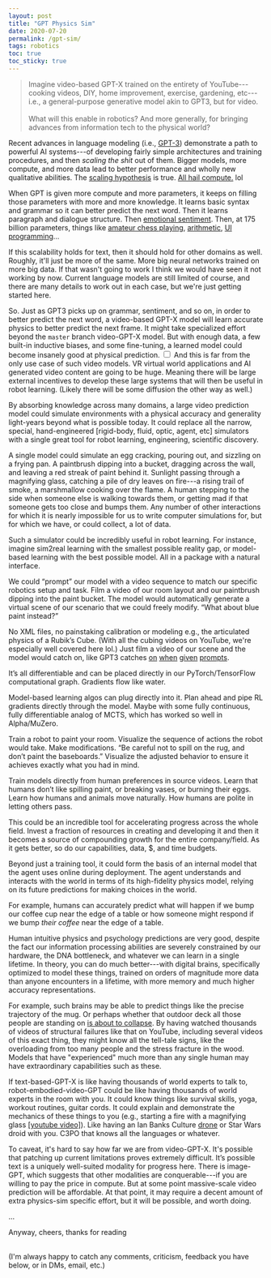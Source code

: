 ```yaml
---
layout: post
title: "GPT Physics Sim"
date: 2020-07-20
permalink: /gpt-sim/
tags: robotics 
toc: true
toc_sticky: true
---
```


>Imagine video-based GPT-X trained on the entirety of YouTube---cooking videos, DIY, home improvement, exercise, gardening, etc---i.e., a general-purpose generative model akin to GPT3, but for video.
<br><br>
What will this enable in robotics? And more generally, for bringing advances from information tech to the physical world?


Recent advances in language modeling (i.e., [GPT-3](https://www.gwern.net/newsletter/2020/05#gpt-3)) demonstrate
a path to powerful AI systems---of developing fairly simple architectures and training procedures, and then *scaling the shit* out of them.
Bigger models, more compute, and more data lead to better performance and wholly new qualitative abilities.
The [scaling hypothesis](https://www.gwern.net/newsletter/2020/05#scaling-hypothesis) is true. [All hail](https://www.gwern.net/images/ai/2020-07-24-meme-moneyprinter-bitterlesson-gpt3.png)[ compute.](http://www.incompleteideas.net/IncIdeas/BitterLesson.html) lol

When GPT is given more compute and more parameters, it keeps on filling those parameters with more and more 
knowledge. It learns basic syntax and grammar so it can better predict the next word. 
Then it learns paragraph and dialogue structure. Then [emotional sentiment](https://openai.com/blog/unsupervised-sentiment-neuron/).
Then, at 175 billion parameters, things like [amateur chess playing](https://twitter.com/TomChivers/status/1214488063310741504), 
[arithmetic](https://twitter.com/gwern/status/1277244260186763265), [UI programming](https://twitter.com/sharifshameem/status/1284095222939451393)... 

If this scalability holds for text, then it should hold for other domains as well.
Roughly, it'll just be more of the same.  More big neural networks trained on more big data.
If that wasn't going to work I think we would have seen it not working by now.
Current language models are still limited of course, and there are many details to work out in each case, but we're just getting started here.

So. Just as GPT3 picks up on grammar, sentiment, and so on,
in order to better predict the next word,
a video-based GPT-X model will learn accurate physics to better predict the next frame.
It might take specialized effort beyond the `master` branch video-GPT-X model.
But with enough data, a few built-in inductive biases, and some fine-tuning, a learned model could become insanely good at physical prediction<label for="sn-1" class="margine-toggle sidenote-number"/>.
<input type="checkbox" id="sn-1" class="margin-toggle"/>
<span class="sidenote">
And this is far from the only use case of such video models.
VR virtual world applications and AI generated video content are going to be huge.
Meaning there will be large external incentives to develop these large systems that
will then be useful in robot learning. (Likely there will be some diffusion the other way as well.)
</span>


By absorbing knowledge across many domains, a large video prediction model could simulate environments with a
physical accuracy and generality light-years beyond what is possible today.
It could replace all the narrow, special, hand-engineered [rigid-body, fluid, optic, agent, etc] simulators
with a single great tool for robot learning, engineering, scientific discovery.

A single model could simulate an egg cracking, pouring out, and sizzling on a frying pan. A paintbrush dipping into a bucket,
dragging across the wall, and leaving a red streak of paint behind it.
Sunlight passing through a magnifying glass, catching a pile of dry leaves on fire---a rising trail of smoke, a marshmallow cooking over the flame.
A human stepping to the side when someone else is walking towards them, or getting mad if that someone gets too close and bumps them.
Any number of other interactions for which it is nearly impossible for us to write computer simulations for, but for which we have, or could collect, a lot of data.

Such a simulator could be incredibly useful in robot learning.
For instance, imagine sim2real learning with the smallest possible reality gap, or model-based learning with the best possible model.
All in a package with a natural interface.

We could “prompt” our model with a video sequence to match our specific robotics setup and task.  Film a video of our room layout and our paintbrush dipping into the paint bucket. The model would automatically generate a virtual scene of our scenario that we could freely modify. “What about blue paint instead?”

No XML files, no painstaking calibration or modeling e.g., the articulated physics of a Rubik’s Cube. (With all the cubing videos on YouTube, we're especially well covered here lol.)
Just film a video of our scene and the model would catch on, like GPT3 catches [on](https://twitter.com/xuenay/status/1283312640199196673) [when](https://twitter.com/gwern/status/1267215588214136833) [given](https://www.gwern.net/newsletter/2020/05#gpt-3) [prompts](https://openai.com/blog/openai-api/).

It’s all differentiable and can be placed directly in our PyTorch/TensorFlow computational graph.  Gradients flow like water.

Model-based learning algos can plug directly into it. Plan ahead and pipe RL gradients directly through the model. 
Maybe with some fully continuous, fully differentiable analog of MCTS, which has worked so well in Alpha/MuZero.

Train a robot to paint your room. Visualize the sequence of actions the robot would take. Make modifications. “Be careful not to spill on the rug, and don’t paint the baseboards.” Visualize the adjusted behavior to ensure it achieves exactly what you had in mind.

Train models directly from human preferences in source videos. Learn that humans don’t like spilling paint, or breaking vases, or burning their eggs. Learn how humans and animals move naturally. How humans are polite in letting others pass. 

This could be an incredible tool for accelerating progress across the whole field. Invest a fraction of resources in creating and developing it and then it becomes a source of compounding growth for the entire company/field. As it gets better, so do our capabilities, data, $, and time budgets.

Beyond just a training tool, it could form the basis of an internal model that the agent uses online during deployment. The agent understands and interacts with the world in terms of its high-fidelity physics model, relying on its future predictions for making choices in the world.

For example, humans can accurately predict what will happen if we bump our 
coffee cup near the edge of a table
or how someone might respond if we bump *their coffee* near the edge of a table.

Human intuitive physics and psychology predictions are very good, despite the
fact our information processing abilities are severely constrained by our hardware,
the DNA bottleneck, and whatever we can learn in a single lifetime.
In theory, you can do much better---with digital brains, specifically optimized to 
model these things, trained on orders of magnitude more data than anyone
encounters in a lifetime, with more memory and much higher accuracy representations.

For example, such brains may be able to predict things like the precise 
trajectory of the mug.  Or perhaps whether that outdoor deck all those people are standing on [is about to collapse](https://www.youtube.com/results?search_query=deck+collapse).
By having watched thousands of videos of structural 
failures like that on YouTube, including several videos of this exact thing, they might know all the tell-tale signs, like
the overloading from too many people and the stress fracture in the wood.
Models that have "experienced" much more than any single human may have extraordinary capabilities such as these.

If text-based-GPT-X is like having thousands of world experts to talk to,
robot-embodied-video-GPT could be like having thousands of world experts in the room with you. 
It could know things like survival skills, yoga, workout routines, guitar cords. 
It could explain and demonstrate the mechanics of these things to you (e.g., starting a fire with a magnifying glass [[youtube video]](https://www.youtube.com/watch?v=D2ym8wt5NWo)).
Like having an Ian Banks Culture [drone](https://en.wikipedia.org/wiki/The_Culture#Drones) or Star Wars droid with you. C3PO that knows all the languages or whatever.

To caveat, it's hard to say how far we are from video-GPT-X. It's possible that
patching up current limitations proves extremely difficult. 
It’s possible text is a uniquely well-suited modality for progress here. 
There is image-GPT, which suggests that other modalities are conquerable---if you are willing to pay the price in compute.
But at some point massive-scale video prediction will be affordable.
At that point, it may require a decent amount of extra physics-sim specific effort, but it will be possible, and worth doing.

<!--
<label for="bootstrap" class="margine-toggle sidenote-number"/><input type="checkbox" id="bootstrap" class="margin-toggle"/><span class="sidenote">
To bootstrap to something like this might not require an unreasonable robotics specific effort.
Maybe you can start with something on the order of narrow household robots (dish washing + laundry).
Then use these in a Tesla-like [fleet](https://www.youtube.com/watch?v=Ucp0TTmvqOE&feature=youtu.be&t=6678), collecting more data to iteratively improve the models
and ratcheting up.
Maybe a "Sim2Real Engine", where you (1) use simulators to train policies, (2) use those policies to collect better data,
and then (3) use that data to improve the simulator. Rinse, repeat.
</span>.


And so will other large scale models, like large models that can imitate humans.

And I think preparing for the world where the scaling hypothesis and the bitter lesson are true is important.
What is going to matter in 10-20 years? Are you building towards something that might? 

Specifically, I think this is going to look like huge models trained on massive datasets.
And then we reuse these massive models for different tasks.

I am therefore pretty bullish on model-based learning. Learning the huge model of the world,
then using that for training and injecting information into policies and value functions.
And also on sim2real learning, where we can turn massive amounts of data from the real world
into a simulator that we learn in. In fact, these areas will probably merge a lot in the future.
(TODO: write and link my other post on this stuff).

I also think we will benefit from massive amounts of videos of human demonstrations that
we can repurpose for training humanoid robots to do tasks. I imagine we could train a huge 
model that can behave like humans. Without having to do teleoperation. We can just repurpose them,
maybe through the use of the simulator.

Maybe I ought to have a pointer to different huge models that are going to matter in robotics.

Maybe I ought to rewrite this as the 
impact of huge scaled models in robotics.
One will be the learned simulator.
One will be the 



And as we are seeing, powerful prediction models are extremely versatile.
They can be [programmed based on different prompts](https://twitter.com/ch402/status/1273765062633639936) to do a vast number of things.
If you want your GPT3 model to solve arithmetic problems, you feed it a
prompt that says to add "the following 4-digit numbers: 4,235 + 1,897 = " and
then your model happens to do arithmetic by predicting what tokens come next ("6,132").


They are super powerful tools with a quite nice interface, relative to 
traditional software APIs.



Thus, if you want your video-GPT-X to simulate physics, you feed it a video of an egg falling off the kitchen table and then your model happens to simulate physics by predicting what frames come next (it hits the ground and splatters).

Just as arithmetic is just one example of what you can do with a text prediction
model, physics simulation is just one example of what you can do with a video prediction model.


But here I just focus on physics simulation, because it is super exciting for robotics.
-->



...

Anyway, cheers, thanks for reading

<br>
(I'm always happy to catch any comments, criticism, feedback you have below, or in DMs, email, etc.)



<!--

FAQs/addendums

1. 

When a gpt model looks at starting a fire. It doesn’t have to get perfect physical accuracy. It will look and know that striking a flint with a steel will create sparks. Then that should catch the leaves on fire. That should produce smoke.

It won’t know the exact locations of all of these.

It will have a certain state that corresponds to there is flame. And once it has achieved that, it will know. It won’t have to be perfect.

The only way to achieve something like this is with very little imposed structure, trained on tons of real data. Yeah.


Hmm… this kind of makes me think we don’t want much structure at all. Or in fact, any things like conservation laws.

They will make it easier to learn some things, but they are just a crutch.

Big big models with just enough inductive biases to make it possible.


2. 

I guess one thing that is often ignored is that you can imagine a state before imagining how you would traverse there.

You can imagine, what would it be like if those words were switched.
Or if I went home right now, what would I be doing?
You can imagine states.
If your model is general enough, you can imagine states that are similar.
You could imagine different versions of the state.
Like imagine the desert, but it is grey, there is no air to breathe, the gravity is reduced, the dust can damage your body/electronics. How would you act there?
You can modify your models like that and try to figure it out.

I think video-GPT sim would work because you could place it in different contexts.


3. 

This would be a good way to make it parallelizable.

You collect data from all over, and you can have thousands of agents
running in the sim training.

I think this is going to the best way to scale.
You aggregate all of this knowledge into a central location.



Considering this, and really thinking about it.
Sure it is expensive, but the price will drop and people are willing to drop this cash anyway.
The potential windfall is massive.


With models in the 100s of billions of parameters---and yet to hit any scaling limits---we are seeing incredible
results.  If we can achieve such mastery with such simple approaches in text, we can't be too far away from cracking other domains like video.
Maybe not immediately, due to the much larger compute costs it will likely take, the necessary improvements in video-specific arches, training, etc.
But this is definitely on the horizon.

Though we have yet to hit on many of the applications of powerful text models,
I am excited about the prospects of video prediction.
Specifically robotics, and specifically for the potential of creating a general purpose physics simulator.

No doubt many in VR, movie generation, etc.
But in this post, I focus on the applications to robot learning of a general purpose video physics simulator.


-->






